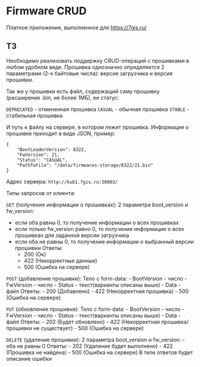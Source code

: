 # Firmware CRUD

Платное приложение, выполненное для https://7gis.ru/

## ТЗ

Необходимо реализовать поддержку CRUD-операций с прошивками в любом удобном виде.
Прошивка однозначно определяется 2 параметрами (2-х байтовые числа): версия загрузчика и версия прошивки.

Так же у прошивки есть файл, содержащий саму прошивку (расширение .bin, не более 1МБ), ее статус:

`DEPRECATED` - отмененная прошивка
`CASUAL` - обычная прошивка 
`STABLE` - стабильная прошивка

И путь к файлу на сервере, в котором лежит прошивка.
Информация о прошивке приходит в виде JSON, пример:
```
{
    "BootLoaderVersion": 8322,
    "FwVersion": 21,
    "Status": "CASUAL",
    "PathToFile": "/data/firmwares-storage/8322/21.bin"
}
```
Адрес сервера: `http://kub1.7gis.ru:30003/`

Типы запросов от клиента:

`GET` (получение информации о прошивках):
2 параметра boot_version и fw_version:
- если оба равны 0, то получение информации о всех прошивках
- если только fw_version равно 0, то получение информации о всех прошивках для заданной версии загрузчика
- если оба не равны 0, то получение информации о выбранный версии прошивки
Ответы:
    - 200 (Ок)
    - 422 (Некорректные данные)
    - 500 (Ошибка на сервере)

`POST` (добавление прошивки):
Тело с form-data: 
    - BootVersion - число
    - FwVersion - число
    - Status - текст(варианты описаны выше)
    - Data - файл
Ответы:
    - 200 (Добавлено)
    - 422 (Некорректная прошивка)
    - 500 (Ошибка на сервере)

`PUT` (обновление прошивки):
Тело с form-data: 
    - BootVersion - число
    - FwVersion - число
    - Status - текст(варианты описаны выше)
    - Data - файл
Ответы:
    - 202 (Будет обновлено)
    - 422 (Некорректная прошивка/прошивки не существует)
    - 500 (Ошибка на сервере)

`DELETE` (удаление прошивки):
2 параметра boot_version и fw_version:
    - оба не равны 0
Ответы: 
    - 202 (Удаление будет выполнено)
    - 422 (Прошивка не найдена)
    - 500 (Ошибка на сервере)
В теле ответов будет описание ошибки

